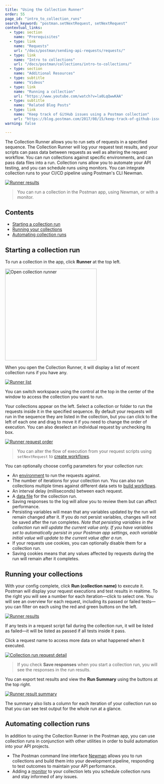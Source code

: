 ```yaml
---
title: "Using the Collection Runner"
order: 55
page_id: "intro_to_collection_runs"
search_keyword: "postman.setNextRequest, setNextRequest"
contextual_links:
  - type: section
    name: "Prerequisites"
  - type: link
    name: "Requests"
    url: "/docs/postman/sending-api-requests/requests/"
  - type: link
    name: "Intro to collections"
    url: "/docs/postman/collections/intro-to-collections/"
  - type: section
    name: "Additional Resources"
  - type: subtitle
    name: "Videos"
  - type: link
    name: "Running a collection"
    url: "https://www.youtube.com/watch?v=la0LqQwwKAA"
  - type: subtitle
    name: "Related Blog Posts"
  - type: link
    name: "Keep track of GitHub issues using a Postman collection"
    url: "https://blog.postman.com/2017/08/15/keep-track-of-github-issues-using-a-postman-collection/"
warning: false

---
```


The Collection Runner allows you to run sets of requests in a specified sequence. The Collection Runner will log your request test results, and your scripts can pass data between requests as well as altering the request workflow. You can run collections against specific environments, and can pass data files into a run. Collection runs allow you to automate your API testing, and you can schedule runs using monitors. You can integrate collection runs to your CI/CD pipeline using Postman's CLI Newman.

[![Runner results](https://assets.postman.com/postman-docs/collection-run-results-overview.jpg)](https://assets.postman.com/postman-docs/collection-run-results-overview.jpg)

> You can run a collection in the Postman app, using Newman, or with a monitor.

## Contents

* [Starting a collection run](#starting-a-collection-run)
* [Running your collections](#running-your-collections)
* [Automating collection runs](#automating-collection-runs)

## Starting a collection run

To run a collection in the app, click __Runner__ at the top left.

<img alt="Open collection runner" src="https://assets.postman.com/postman-docs/open-collection-runner-app.jpg" width="300px"/>

When you open the Collection Runner, it will display a list of recent collection runs if you have any.

[![Runner list](https://assets.postman.com/postman-docs/runner-open-list.jpg)](https://assets.postman.com/postman-docs/runner-open-list.jpg)

You can switch workspace using the control at the top in the center of the window to access the collection you want to run.

Your collections appear on the left. Select a collection or folder to run the requests inside it in the specified sequence. By default your requests will run in the sequence they are listed in the collection, but you can click to the left of each one and drag to move it if you need to change the order of execution. You can also deselect an individual request by unchecking its box.

[![Runner request order](https://assets.postman.com/postman-docs/collection-runner-request-order.jpg)](https://assets.postman.com/postman-docs/collection-runner-request-order.jpg)

> You can alter the flow of execution from your request scripts using `setNextRequest` to [create workflows](/docs/running-collections/building-workflows/).

You can optionally choose config parameters for your collection run:

* An [environment](/docs/sending-requests/managing-environments/) to run the requests against.
* The number of iterations for your collection run. You can also run collections multiple times against different data sets to [build workflows](/docs/running-collections/building-workflows/).
* An interval delay (milliseconds) between each request.
* A [data file](/docs/running-collections/working-with-data-files/) for the collection run.
* Saving responses to the log will allow you to review them but can affect performance.
* Persisting variables will mean that any variables updated by the run will remain changed after it. If you do not persist variables, changes will not be saved after the run completes. _Note that persisting variables in the collection run will update the current value only. If you have variables set to automatically persist in your Postman app settings, each variable initial value will update to the current value after a run._
* If your requests use cookies, you can optionally disable them for a collection run.
* Saving cookies means that any values affected by requests during the run will remain after it completes.

## Running your collections

With your config complete, click __Run (collection name)__ to execute it. Postman will display your request executions and test results in realtime. To the right you will see a number for each iteration—click to select one. You will see an overview for each request, including its passed or failed tests—you can filter on each using the red and green buttons on the left.

[![Runner results](https://assets.postman.com/postman-docs/collection-run-results-overview.jpg)](https://assets.postman.com/postman-docs/collection-run-results-overview.jpg)

If any tests in a request script fail during the collection run, it will be listed as failed—it will be listed as passed if all tests inside it pass.

Click a request name to access more data on what happened when it executed.

[![Collection run request detail](https://assets.postman.com/postman-docs/collection-run-request-detail.jpg)](https://assets.postman.com/postman-docs/collection-run-request-detail.jpg)

> If you check __Save responses__ when you start a collection run, you will see the responses in the run results.

You can export test results and view the __Run Summary__ using the buttons at the top right.

[![Runner result summary](https://assets.postman.com/postman-docs/run-summary-iterations.jpg)](https://assets.postman.com/postman-docs/run-summary-iterations.jpg)

The summary also lists a column for each iteration of your collection run so that you can see test output for the whole run at a glance.

## Automating collection runs

In addition to using the Collection Runner in the Postman app, you can use collection runs in conjunction with other utilities in order to build automation into your API projects.

* The Postman command line interface [Newman](/docs/running-collections/using-newman/command-line-integration-with-newman/) allows you to run collections and build them into your development pipeline, responding to test outcomes to maintain your API performance.
* Adding a [monitor](/docs/designing-and-developing-your-api/monitoring-your-api/intro-monitors/) to your collection lets you schedule collection runs and stay informed of any issues.

